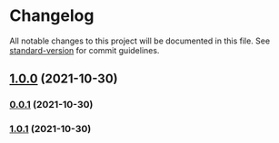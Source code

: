 # Changelog

All notable changes to this project will be documented in this file. See [standard-version](https://github.com/conventional-changelog/standard-version) for commit guidelines.

## [1.0.0](https://github.com/fernandoaabel/ngx-advanced-material-table/compare/v1.0.1...v1.0.0) (2021-10-30)

### [0.0.1](https://github.com/fernandoaabel/ngx-advanced-material-table/compare/v1.0.1...v0.0.1) (2021-10-30)

### [1.0.1](https://github.com/fernandoaabel/ngx-advanced-material-table/compare/v1.0.0...v1.0.1) (2021-10-30)
